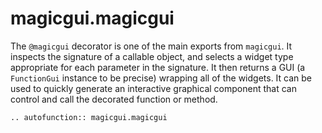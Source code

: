 # magicgui.magicgui

The `@magicgui` decorator is one of the main exports from `magicgui`. It
inspects the signature of a callable object, and selects a widget type
appropriate for each parameter in the signature.  It then returns a GUI (a
`FunctionGui` instance to be precise) wrapping all of the widgets.  It can
be used to quickly generate an interactive graphical component that can control
and call the decorated function or method.

```{eval-rst}
.. autofunction:: magicgui.magicgui
```
